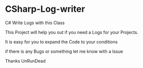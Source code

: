 # CSharp-Log-writer
C# Write Logs with this Class

This Project will help you out if you need a Logs for your Projects.

It is easy for you to expand the Code to your conditions

if there is any Bugs or something let me know with a Issue

Thanks
UnRunDead
